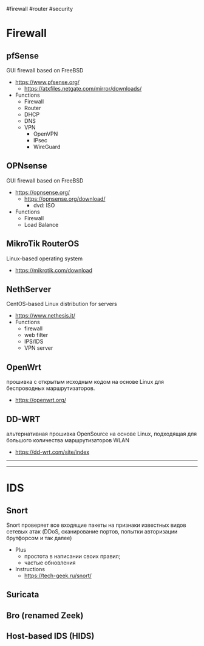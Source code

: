 #firewall #router #security 

# Firewall
## pfSense
GUI firewall based on FreeBSD
- https://www.pfsense.org/
	- https://atxfiles.netgate.com/mirror/downloads/
- Functions
	- Firewall
	- Router
	- DHCP
	- DNS
	- VPN
		- OpenVPN
		- IPsec
		- WireGuard

## OPNsense
GUI firewall based on FreeBSD
- https://opnsense.org/
	- https://opnsense.org/download/
		- dvd: ISO
- Functions
	- Firewall
	- Load Balance

## MikroTik RouterOS
Linux-based operating system
- https://mikrotik.com/download

## NethServer
CentOS-based Linux distribution for servers
- https://www.nethesis.it/
- Functions
	- firewall
	- web filter
	- IPS/IDS
	- VPN server

## OpenWrt
прошивка с открытым исходным кодом на основе Linux для беспроводных маршрутизаторов.
- https://openwrt.org/

## DD-WRT
альтернативная прошивка OpenSource на основе Linux, подходящая для большого количества маршрутизаторов WLAN
- https://dd-wrt.com/site/index

---
---
# IDS
## Snort
Snort проверяет все входящие пакеты на признаки известных видов сетевых атак (DDoS, сканирование портов, попытки авторизации брутфорсом и так далее)
- Plus
	- простота в написании своих правил;
	- частые обновления
- Instructions
	- https://tech-geek.ru/snort/
## Suricata
## Bro (renamed Zeek)
## Host-based IDS (HIDS)